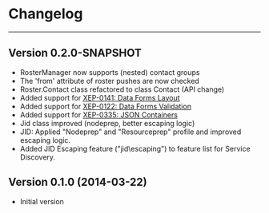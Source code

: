 # Changelog
---

## Version 0.2.0-SNAPSHOT

* RosterManager now supports (nested) contact groups
* The 'from' attribute of roster pushes are now checked
* Roster.Contact class refactored to class Contact (API change)	
* Added support for [XEP-0141: Data Forms Layout](http://xmpp.org/extensions/xep-0141.html) 
* Added support for [XEP-0122: Data Forms Validation](http://xmpp.org/extensions/xep-0122.html)
* Added support for [XEP-0335: JSON Containers](http://xmpp.org/extensions/xep-0335.html)
* Jid class improved (nodeprep, better escaping logic)
* JID: Applied "Nodeprep" and "Resourceprep" profile and improved escaping logic.
* Added JID Escaping feature ("jid\\escaping") to feature list for Service Discovery.

## Version 0.1.0 (2014-03-22)

* Initial version